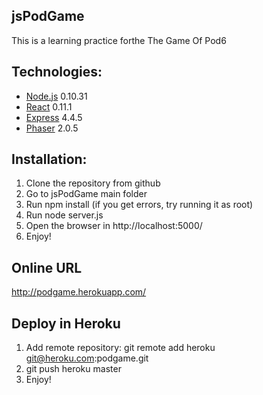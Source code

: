 jsPodGame
---------

This is a learning practice forthe The Game Of Pod6

Technologies:
--------------

* [Node.js] 0.10.31 
* [React] 0.11.1 
* [Express] 4.4.5 
* [Phaser] 2.0.5 


Installation:
-------------

1. Clone the repository from github
2. Go to jsPodGame main folder
3. Run npm install (if you get errors, try running it as root)
4. Run node server.js
5. Open the browser in http://localhost:5000/
6. Enjoy!


[Node.js]:http://nodejs.org/
[React]:http://facebook.github.io/react/
[express]:http://expressjs.com/
[Phaser]:http://phaser.io/


Online URL
----------
http://podgame.herokuapp.com/


Deploy in Heroku
----------------
1. Add remote repository: git remote add heroku git@heroku.com:podgame.git
2. git push heroku master
3. Enjoy!
